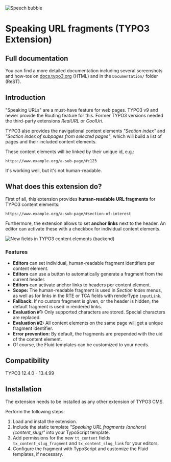 ![Speech bubble](Resources/Public/Icons/Extension.svg)

# Speaking URL fragments (TYPO3 Extension)

## Full documentation

You can find a more detailed documentation including several screenshots and how-tos on [docs.typo3.org](https://docs.typo3.org/p/sebkln/content-slug/master/en-us/) (HTML) and in the `Documentation/` folder (ReST).


## Introduction

"Speaking URLs" are a must-have feature for web pages. TYPO3 v9 and newer provide the Routing feature for this.
Former TYPO3 versions needed the third-party extensions *RealURL* or *CoolUri*.

TYPO3 also provides the navigational content elements *"Section index"* and *"Section index of subpages from selected pages"*,
which will build a list of pages and their included content elements.

These content elements will be linked by their unique id, e.g.:

```
https://www.example.org/a-sub-page/#c123
```

It's working well, but it's not human-readable.


## What does this extension do?

First of all, this extension provides **human-readable URL fragments** for TYPO3 content elements:

```
https://www.example.org/a-sub-page/#section-of-interest
```

Furthermore, the extension allows to set **anchor links** next to the header.
An editor can activate these with a checkbox for individual content elements.

![New fields in TYPO3 content elements (backend)](Documentation/Images/EditorManual/fields-in-content-element.png)

### Features

- **Editors** can set individual, human-readable fragment identifiers per content element.
- **Editors** can use a button to automatically generate a fragment from the current header.
- **Editors** can activate anchor links to headers per content element.
- **Scope:** The human-readable fragment is used in *Section Index* menus, as well as for links in the RTE or TCA fields with renderType `inputLink`.
- **Fallback:** If no custom fragment is given, or the header is hidden, the default fragment is used in rendered links.
- **Evaluation #1:** Only supported characters are stored. Special characters are replaced.
- **Evaluation #2:** All content elements on the same page will get a unique fragment identifier.
- **Error prevention:** By default, the fragments are prepended with the uid of the content element.
- Of course, the Fluid templates can be customized to your needs.


## Compatibility

TYPO3 12.4.0 - 13.4.99


## Installation

The extension needs to be installed as any other extension of TYPO3 CMS.

Perform the following steps:

1. Load and install the extension.
2. Include the static template *"Speaking URL fragments (anchors) (content_slug)"* into your TypoScript template.
3. Add permissions for the new `tt_content` fields `tx_content_slug_fragment` and `tx_content_slug_link` for your editors.
4. Configure the fragment with TypoScript and customize the Fluid templates, if necessary.

